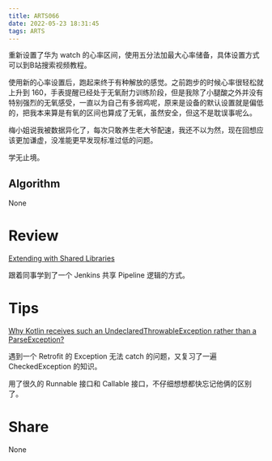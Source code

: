 ```yaml
---
title: ARTS066
date: 2022-05-23 18:31:45
tags: ARTS
---
```


重新设置了华为 watch 的心率区间，使用五分法加最大心率储备，具体设置方式可以到B站搜索视频教程。

使用新的心率设置后，跑起来终于有种解放的感觉。之前跑步的时候心率很轻松就上升到 160，手表提醒已经处于无氧耐力训练阶段，但是我除了小腿酸之外并没有特别强烈的无氧感受，一直以为自己有多弱鸡呢，原来是设备的默认设置就是偏低的，把我本来算是有氧的区间也算成了无氧，虽然安全，但这不是耽误事呢么。

梅小姐说我被数据异化了，每次只敢养生老大爷配速，我还不以为然，现在回想应该更加谦虚，没准能更早发现标准过低的问题。

学无止境。

<!--more-->

## Algorithm

None

# Review

[Extending with Shared Libraries](https://www.jenkins.io/doc/book/pipeline/shared-libraries/)

跟着同事学到了一个 Jenkins 共享 Pipeline 逻辑的方式。

# Tips

[Why Kotlin receives such an UndeclaredThrowableException rather than a ParseException?](https://stackoverflow.com/a/44790753/3819519)

遇到一个 Retrofit 的 Exception 无法 catch 的问题，又复习了一遍 CheckedException 的知识。

用了很久的 Runnable 接口和 Callable 接口，不仔细想想都快忘记他俩的区别了。

# Share

None
[](https://www.notion.so/59d3811093c14c5d88e531b1dcb9411e)
